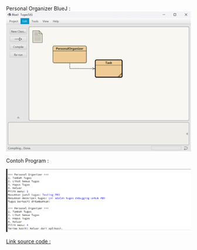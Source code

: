 Personal Organizer BlueJ :
![](/img/5_1.png)

Contoh Program :

![](/img/5_2.png)

[Link source code :](./PersonalOrganizer.java)